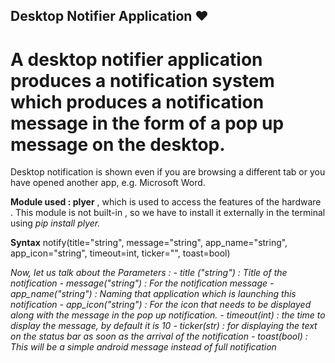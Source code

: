 ## Desktop Notifier Application :heart:

# A desktop notifier application produces a notification system which produces a notification message in the form of a pop up message on the desktop.

Desktop notification is shown even if you are browsing a different tab or you have opened another app, e.g. Microsoft Word. 

**Module used : plyer** , which is used to access the features of the hardware . This module is not built-in , so we have to install it externally in the terminal using *pip install plyer.*

**Syntax** notify(title="string", message="string", app_name="string", app_icon="string", timeout=int, ticker="", toast=bool)

*Now, let us talk about the Parameters :*
*- title ("string") : Title of the notification*
*- message("string") : For the notification message*
*- app_name("string") : Naming that application which is launching this notification*
*- app_icon("string") : For the icon that needs to be displayed along with the message in the pop up notification.*
*- timeout(int) : the time to display the message, by default it is 10*
*- ticker(str) : for displaying the text on the status bar as soon as the arrival of the notification*
*- toast(bool) : This will be a simple android message instead of full notification*


